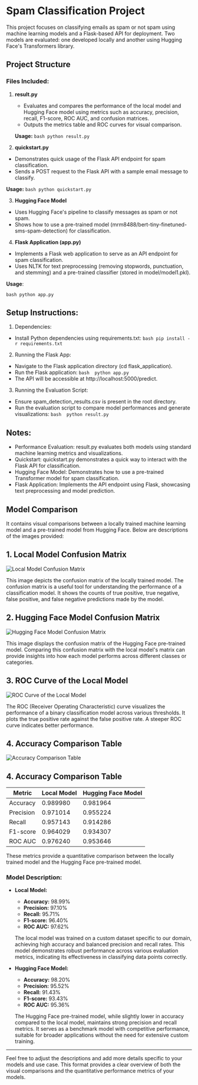 # Spam Classification Project

This project focuses on classifying emails as spam or not spam using machine learning models and a Flask-based API for deployment. Two models are evaluated: one developed locally and another using Hugging Face's Transformers library.

## Project Structure

### Files Included:

1. **result.py**
   - Evaluates and compares the performance of the local model and Hugging Face model using metrics such as accuracy, precision, recall, F1-score, ROC AUC, and confusion matrices.
   - Outputs the metrics table and ROC curves for visual comparison.

   **Usage:**
   ```bash python result.py ```
   


2. **quickstart.py**

- Demonstrates quick usage of the Flask API endpoint for spam classification.
- Sends a POST request to the Flask API with a sample email message to classify.

**Usage:**
```bash python quickstart.py ```


3. **Hugging Face Model**

- Uses Hugging Face's pipeline to classify messages as spam or not spam.
- Shows how to use a pre-trained model (mrm8488/bert-tiny-finetuned-sms-spam-detection) for classification.

4. **Flask Application (app.py)**

- Implements a Flask web application to serve as an API endpoint for spam classification.
- Uses NLTK for text preprocessing (removing stopwords, punctuation, and stemming) and a pre-trained classifier (stored in model/model1.pkl).

**Usage**:

```bash python app.py ```

## Setup Instructions:

1. Dependencies:

- Install Python dependencies using requirements.txt:
``` bash pip install -r requirements.txt ```

2. Running the Flask App:

- Navigate to the Flask application directory (cd flask_application).
- Run the Flask application:
``` bash  python app.py ```
- The API will be accessible at http://localhost:5000/predict.



3. Running the Evaluation Script:
- Ensure spam_detection_results.csv is present in the root directory.
- Run the evaluation script to compare model performances and generate visualizations:
```bash  python result.py```


## Notes:
- Performance Evaluation: result.py evaluates both models using standard machine learning metrics and visualizations.
- Quickstart: quickstart.py demonstrates a quick way to interact with the Flask API for classification.
- Hugging Face Model: Demonstrates how to use a pre-trained Transformer model for spam classification.
- Flask Application: Implements the API endpoint using Flask, showcasing text preprocessing and model prediction.



## Model Comparison 

It contains visual comparisons between a locally trained machine learning model and a pre-trained model from Hugging Face. Below are descriptions of the images provided:

## 1. Local Model Confusion Matrix
![Local Model Confusion Matrix](local_model_confusion_matrix.png)

This image depicts the confusion matrix of the locally trained model. The confusion matrix is a useful tool for understanding the performance of a classification model. It shows the counts of true positive, true negative, false positive, and false negative predictions made by the model.

## 2. Hugging Face Model Confusion Matrix
![Hugging Face Model Confusion Matrix](Hugging_face_model_confusion_matrix.png)

This image displays the confusion matrix of the Hugging Face pre-trained model. Comparing this confusion matrix with the local model's matrix can provide insights into how each model performs across different classes or categories.

## 3. ROC Curve of the Local Model
![ROC Curve of the Local Model](ROC_curve.png)

The ROC (Receiver Operating Characteristic) curve visualizes the performance of a binary classification model across various thresholds. It plots the true positive rate against the false positive rate. A steeper ROC curve indicates better performance.

## 4. Accuracy Comparison Table
![Accuracy Comparison Table](model_table.JPG)

## 4. Accuracy Comparison Table

| Metric     | Local Model | Hugging Face Model |
|------------|-------------|--------------------|
| Accuracy   | 0.989980    | 0.981964           |
| Precision  | 0.971014    | 0.955224           |
| Recall     | 0.957143    | 0.914286           |
| F1-score   | 0.964029    | 0.934307           |
| ROC AUC    | 0.976240    | 0.953646           |

These metrics provide a quantitative comparison between the locally trained model and the Hugging Face pre-trained model. 

### Model Description:

- **Local Model:**
  - **Accuracy:** 98.99%
  - **Precision:** 97.10%
  - **Recall:** 95.71%
  - **F1-score:** 96.40%
  - **ROC AUC:** 97.62%
  
  The local model was trained on a custom dataset specific to our domain, achieving high accuracy and balanced precision and recall rates. This model demonstrates robust performance across various evaluation metrics, indicating its effectiveness in classifying data points correctly.

- **Hugging Face Model:**
  - **Accuracy:** 98.20%
  - **Precision:** 95.52%
  - **Recall:** 91.43%
  - **F1-score:** 93.43%
  - **ROC AUC:** 95.36%
  
  The Hugging Face pre-trained model, while slightly lower in accuracy compared to the local model, maintains strong precision and recall metrics. It serves as a benchmark model with competitive performance, suitable for broader applications without the need for extensive custom training.

---

Feel free to adjust the descriptions and add more details specific to your models and use case. This format provides a clear overview of both the visual comparisons and the quantitative performance metrics of your models.